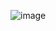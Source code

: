 ![image](https://user-images.githubusercontent.com/89758881/133629019-9afd7715-c658-402e-ae3b-bcff84a42f9a.png)
